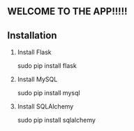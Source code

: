 ## WELCOME TO THE APP!!!!!



## Installation


1. Install Flask 


    sudo pip install flask


2. Install MySQL


    sudo pip install mysql


3. Install SQLAlchemy 


    sudo pip install sqlalchemy








